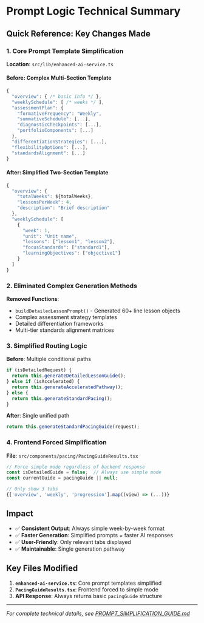 # Prompt Logic Technical Summary

## Quick Reference: Key Changes Made

### 1. Core Prompt Template Simplification

**Location**: `src/lib/enhanced-ai-service.ts`

#### Before: Complex Multi-Section Template
```javascript
{
  "overview": { /* basic info */ },
  "weeklySchedule": [ /* weeks */ ],
  "assessmentPlan": {
    "formativeFrequency": "Weekly",
    "summativeSchedule": [...],
    "diagnosticCheckpoints": [...],
    "portfolioComponents": [...]
  },
  "differentiationStrategies": [...],
  "flexibilityOptions": [...],
  "standardsAlignment": [...]
}
```

#### After: Simplified Two-Section Template
```javascript
{
  "overview": {
    "totalWeeks": ${totalWeeks},
    "lessonsPerWeek": 4,
    "description": "Brief description"
  },
  "weeklySchedule": [
    {
      "week": 1,
      "unit": "Unit name",
      "lessons": ["lesson1", "lesson2"],
      "focusStandards": ["standard1"],
      "learningObjectives": ["objective1"]
    }
  ]
}
```

### 2. Eliminated Complex Generation Methods

**Removed Functions**:
- `buildDetailedLessonPrompt()` - Generated 60+ line lesson objects
- Complex assessment strategy templates
- Detailed differentiation frameworks
- Multi-tier standards alignment matrices

### 3. Simplified Routing Logic

**Before**: Multiple conditional paths
```javascript
if (isDetailedRequest) {
  return this.generateDetailedLessonGuide();
} else if (isAccelerated) {
  return this.generateAcceleratedPathway();
} else {
  return this.generateStandardPacing();
}
```

**After**: Single unified path
```javascript
return this.generateStandardPacingGuide(request);
```

### 4. Frontend Forced Simplification

**File**: `src/components/pacing/PacingGuideResults.tsx`

```javascript
// Force simple mode regardless of backend response
const isDetailedGuide = false;  // Always use simple mode
const currentGuide = pacingGuide || null;

// Only show 3 tabs
{['overview', 'weekly', 'progression'].map((view) => (...))}
```

## Impact

- ✅ **Consistent Output**: Always simple week-by-week format
- ✅ **Faster Generation**: Simplified prompts = faster AI responses  
- ✅ **User-Friendly**: Only relevant tabs displayed
- ✅ **Maintainable**: Single generation pathway

## Key Files Modified

1. **`enhanced-ai-service.ts`**: Core prompt templates simplified
2. **`PacingGuideResults.tsx`**: Frontend forced to simple mode
3. **API Response**: Always returns basic `pacingGuide` structure

---
*For complete technical details, see [PROMPT_SIMPLIFICATION_GUIDE.md](./PROMPT_SIMPLIFICATION_GUIDE.md)*
